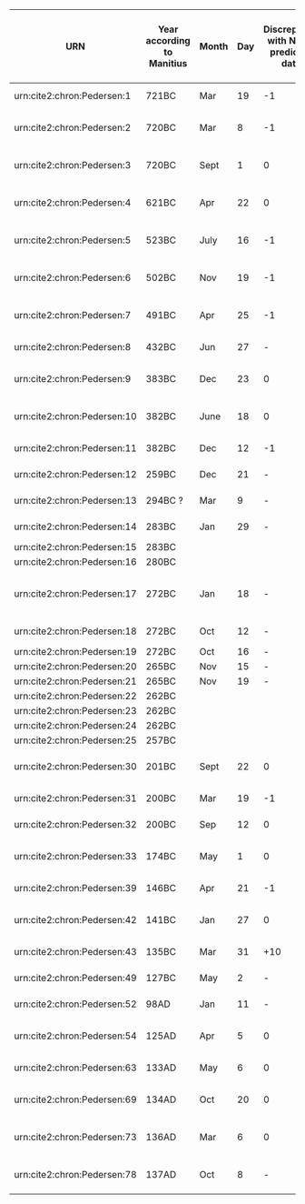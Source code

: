 
|URN|Year according to Manitius|Month|Day|Discrepancy with NASA predicted date|Place observed|Type of event|Egyptian Month|Day|Cannon of Kings Ruler|Years ruled at time of event|Running total at time of event|Ruler URN|Athenian Arkon|
|---|--------------------------|-----|---|---------------------|--------------|-------------|--------------|---|-----|------|--|--|---|
urn:cite2:chron:Pedersen:1|721BC|Mar|19|-1|Babylon|total lunar eclipse|Thoth|29.5|Mardokempad|1|26|urn:cite2:chron:astroruler:5|-|
urn:cite2:chron:Pedersen:2|720BC|Mar|8|-1|Babylon|partial lunar eclipse|Thoth|18.5|Mardokempad|2|27| urn:cite2:chron:astroruler:5|-|
urn:cite2:chron:Pedersen:3|720BC|Sept|1|0|Babylon|partial lunar eclipse|Phamenoth|15.5|Mardokempad|2|27| urn:cite2:chron:astroruler:5|-|
urn:cite2:chron:Pedersen:4|621BC|Apr|22|0|Babylon|partial lunar eclipse|Athyr|27.5|Nabopolassar|5|127| urn:cite2:chron:astroruler:11|-|
urn:cite2:chron:Pedersen:5|523BC|July|16|-1|Babylon|partial lunar eclipse|Phamenoth|17.5|Kambyses|7|225| urn:cite2:chron:jer_persians:ruler2|-|
urn:cite2:chron:Pedersen:6|502BC|Nov|19|-1|Babylon|partial lunar eclipse|Epiphi|28.5|Darius|20|245| urn:cite2:chron:jer_persians:ruler3|-|
urn:cite2:chron:Pedersen:7|491BC|Apr|25|-1|Babylon|partial lunar eclipse|Tybi|3.5|Darius|31|256| urn:cite2:chron:jer_persians:ruler3|-|
urn:cite2:chron:Pedersen:8|432BC|Jun|27|-|Athens|Summer solstice|Phamenoth|21|---|---|---|---|Apseudes|
urn:cite2:chron:Pedersen:9|383BC|Dec|23|0|Babylon|partial lunar eclipse|Thoth|26.5|---|---|366|---|Phanostratos|
urn:cite2:chron:Pedersen:10|382BC|June|18|0|Babylon|partial lunar eclipse|Phamenoth|24.5|Skirphorion|---|366|---|Phanostratos|
urn:cite2:chron:Pedersen:11|382BC|Dec|12|-1|Babylon|total lunar eclipse|Thoth|16.5|---|---|367|---|Euandros|
urn:cite2:chron:Pedersen:12|259BC|Dec|21|-|Alexandria|10th hour of night|Phaophi|16|I Calippus|36|454|---|---|
urn:cite2:chron:Pedersen:13|294BC ?|Mar|9|-|Alexandria|3rd hour of night|Tybi|5|I Calippus|36|454 ?|---|---|
urn:cite2:chron:Pedersen:14|283BC|Jan|29|-|Alexandria|3rd hour of the night|Athyr|29.5|I Calippus|47|465|---|---|
urn:cite2:chron:Pedersen:15|283BC|
urn:cite2:chron:Pedersen:16|280BC|
urn:cite2:chron:Pedersen:17|272BC|Jan|18|-|Alexandria|Occultation of beta scorpii by Mars|Athyr|20.5|---|---|476|---|---|
urn:cite2:chron:Pedersen:18|272BC|Oct|12|-|Alexandria|12th hour of the night|Mesore|17.5|---|---|476|---|-|
urn:cite2:chron:Pedersen:19|272BC|Oct|16|-|Alexandria|Morining|
urn:cite2:chron:Pedersen:20|265BC|Nov|15|-|Alexandria|Morning|Thoth|18.5|
urn:cite2:chron:Pedersen:21|265BC|Nov|19|-|Alexandria|Morning|Thoth|22.5|
urn:cite2:chron:Pedersen:22|262BC|
urn:cite2:chron:Pedersen:23|262BC|
urn:cite2:chron:Pedersen:24|262BC|
urn:cite2:chron:Pedersen:25|257BC|
urn:cite2:chron:Pedersen:30|201BC|Sept|22|0|Alexandria|partial lunar eclipse|Mesore|16|II Calippus|54|546|---|---|
urn:cite2:chron:Pedersen:31|200BC|Mar|19|-1|Alexandria|total lunar eclipse|Mechir|9|II Calippus|54|546|---|---|
urn:cite2:chron:Pedersen:32|200BC|Sep|12|0|Alexandria|total lunar eclipse|Mesore|5|II Calippus|55|547|---|---|
urn:cite2:chron:Pedersen:33|174BC|May|1|0|Alexandria|partial lunar eclipse|Phamenoth|27.5|Philometor|7|574| urn:cite2:chron:jer_alexandrians:ruler6 ?|---|
urn:cite2:chron:Pedersen:39|146BC|Apr|21|-1|Alexandria|total lunar eclipse|---|---|III Calippus|32|602|---|---|
urn:cite2:chron:Pedersen:42|141BC|Jan|27|0|Rhodes|partial lunar eclipse|Tybi|2.5|III Calippus|37|607|---|---|
urn:cite2:chron:Pedersen:43|135BC|Mar|31|+10|Alexandria|total lunar eclipse|---|---|III Calippus|43|613|---|---|
urn:cite2:chron:Pedersen:49|127BC|May|2|-|Rhodes|2nd hour of day|Pharmuti|11|Alexander|197|620|---|---|
urn:cite2:chron:Pedersen:52|98AD|Jan|11|-|Rome|10th hour of night|Mechir|15.5|Trajan|1|845|---|---|
urn:cite2:chron:Pedersen:54|125AD|Apr|5|0|Alexandria|partial lunar eclipse|Pachon|17.5|Hadrian|9|871|---|---|
urn:cite2:chron:Pedersen:63|133AD|May|6|0|Alexandria|total lunar eclipse|Payni|20.5|Hadrian|17|879|---|---|
urn:cite2:chron:Pedersen:69|134AD|Oct|20|0|Alexandria|partial lunar eclipse|Choiak|2.5|Hadrian|19|881|---|-|
urn:cite2:chron:Pedersen:73|136AD|Mar|6|0|Alexandria|partial lunar eclipse|Pharmuti|19.5|Hadrian|20|882|---|-|
urn:cite2:chron:Pedersen:78|137AD|Oct|8|-|Alexandria|five hours after midnight|Athyr|20.5|Antonius|1|884|-|-|

